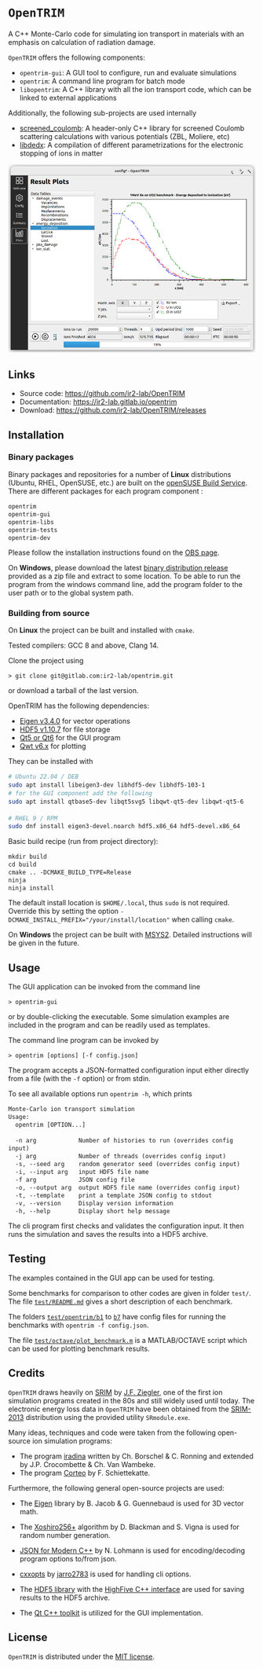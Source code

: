 # `OpenTRIM`

A C++ Monte-Carlo code for simulating ion transport in materials with an emphasis on calculation of radiation damage.

`OpenTRIM` offers the following components:

- `opentrim-gui`: A GUI tool to configure, run and evaluate simulations 
- `opentrim`: A command line program for batch mode 
- `libopentrim`: A C++ library with all the ion transport code, which can be linked to external applications

Additionally, the following sub-projects are used internally
- [screened_coulomb](https://github.com/ir2-lab/screened_coulomb): A header-only C++ library for screened Coulomb scattering calculations with various potentials (ZBL, Moliere, etc) 
- [libdedx](https://github.com/ir2-lab/libdedx): A compilation of different parametrizations for the electronic stopping of ions in matter 

![OpenTRIM screenshot](./dist/screenshot.png)

## Links

- Source code: https://github.com/ir2-lab/OpenTRIM
- Documentation: https://ir2-lab.gitlab.io/opentrim
- Download: https://github.com/ir2-lab/OpenTRIM/releases

## Installation

### Binary packages

Binary packages and repositories for a number of **Linux** distributions (Ubuntu, RHEL, OpenSUSE, etc.) are built on the [openSUSE Build Service](https://software.opensuse.org//download.html?project=home%3Amaxiotis%3Agapost&package=opentrim). 
There are different packages for each program component :

    opentrim
    opentrim-gui
    opentrim-libs
    opentrim-tests
    opentrim-dev
    
Please follow the installation instructions found on the [OBS page](https://software.opensuse.org//download.html?project=home%3Amaxiotis%3Agapost&package=opentrim).

On **Windows**, please download the latest [binary distribution release](https://github.com/ir2-lab/OpenTRIM/releases) provided as a zip file and extract to some location. To be able to run the program from the windows command line, add the program folder to the user path or to the global system path.

### Building from source

On **Linux** the project can be built and installed with `cmake`.

Tested compilers: GCC 8 and above, Clang 14. 

Clone the project using
```
> git clone git@gitlab.com:ir2-lab/opentrim.git
```
or download a tarball of the last version.

OpenTRIM has the following dependencies:
- [Eigen v3.4.0](https://eigen.tuxfamily.org) for vector operations
- [HDF5 v1.10.7](https://www.hdfgroup.org/solutions/hdf5/) for file storage
- [Qt5 or Qt6](https://www.qt.io/) for the GUI program
- [Qwt v6.x](https://qwt.sourceforge.io/) for plotting

They can be installed with
```bash
# Ubuntu 22.04 / DEB
sudo apt install libeigen3-dev libhdf5-dev libhdf5-103-1 
# for the GUI component add the following
sudo apt install qtbase5-dev libqt5svg5 libqwt-qt5-dev libqwt-qt5-6

# RHEL 9 / RPM
sudo dnf install eigen3-devel.noarch hdf5.x86_64 hdf5-devel.x86_64
```  

Basic build recipe (run from project directory):

```
mkdir build
cd build
cmake .. -DCMAKE_BUILD_TYPE=Release
ninja
ninja install
```
The default install location is `$HOME/.local`, thus `sudo` is not required.
Override this by setting the option `-DCMAKE_INSTALL_PREFIX="/your/install/location"` when calling `cmake`. 

On **Windows** the project can be built with [MSYS2](https://www.msys2.org/). Detailed instructions will be given in the future.

## Usage

The GUI application can be invoked from the command line 
```
> opentrim-gui
```
or by double-clicking the executable. Some simulation examples are included in the program and can be readily used as templates. 

The command line program can be invoked by 

```
> opentrim [options] [-f config.json]
```
The program accepts a JSON-formatted configuration input either
directly from a file (with the `-f` option) or from stdin.

To see all available options run `opentrim -h`, which prints
```
Monte-Carlo ion transport simulation
Usage:
  opentrim [OPTION...]

  -n arg            Number of histories to run (overrides config input)
  -j arg            Number of threads (overrides config input)
  -s, --seed arg    random generator seed (overrides config input)
  -i, --input arg   input HDF5 file name
  -f arg            JSON config file
  -o, --output arg  output HDF5 file name (overrides config input)
  -t, --template    print a template JSON config to stdout
  -v, --version     Display version information
  -h, --help        Display short help message
```

The cli program first checks and validates the configuration input. 
It then runs the simulation and saves the results into a HDF5 archive.

## Testing

The examples contained in the GUI app can be used for testing.

Some benchmarks for comparison to other codes are given in folder `test/`.
The file [`test/README.md`](test/README.md) gives a short description of each benchmark.

The folders [`test/opentrim/b1`](test/opentrim/b1) to [`b7`](test/opentrim/b7) have config files for running the benchmarks with `opentrim -f config.json`.

The file [`test/octave/plot_benchmark.m`](test/octave/plot_benchmark.m) is a MATLAB/OCTAVE script which can be used for plotting benchmark results.

## Credits

`OpenTRIM` draws heavily on [SRIM](http://www.srim.org/) by [J.F. Ziegler](ziegler[at]srim.org), one of the first ion simulation programs created in the 80s and still widely used until today. The electronic energy loss data in `OpenTRIM` have been obtained from the [SRIM-2013](http://www.srim.org/) distribution using the provided utility `SRmodule.exe`.

Many ideas, techniques and code were taken from the following open-source ion simulation programs:

- The program [iradina](https://sourceforge.net/projects/iradina/) written by Ch. Borschel & C. Ronning and extended by J.P. Crocombette & Ch. Van Wambeke.
- The program [Corteo](http://www.lps.umontreal.ca/%7Eschiette/index.php?n=Recherche.Corteo) by F. Schiettekatte.

Furthermore, the following general open-source projects are used:

- The [Eigen](http://eigen.tuxfamily.org/) library by B. Jacob & G. Guennebaud is used for 3D vector math.

- The [Xoshiro256+](https://prng.di.unimi.it/) algorithm by D. Blackman and S. Vigna is used for random number generation.

- [JSON for Modern C++](https://github.com/nlohmann/json) by N. Lohmann is used for encoding/decoding program options to/from json.

- [cxxopts](https://github.com/jarro2783/cxxopts) by [jarro2783](https://github.com/jarro2783) is used for handling cli options.

- The [HDF5 library](https://github.com/HDFGroup/hdf5) with the [HighFive C++ interface](https://github.com/BlueBrain/HighFive) are used for saving results to the HDF5 archive.

- The [Qt C++ toolkit](https://www.qt.io/) is utilized for the GUI implementation.

## License

`OpenTRIM` is distributed under the [MIT license](./LICENSE).

